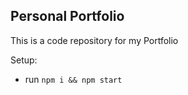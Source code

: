 ## Personal Portfolio


This is a code repository for my Portfolio

Setup:
- run ```npm i && npm start```

